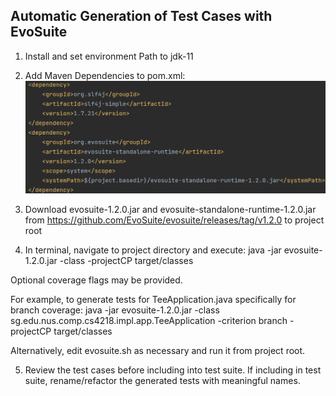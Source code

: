 ## Automatic Generation of Test Cases with EvoSuite

1. Install and set environment Path to jdk-11

2. Add Maven Dependencies to pom.xml:
   ![img.png](img.png)

3. Download evosuite-1.2.0.jar and evosuite-standalone-runtime-1.2.0.jar
   from https://github.com/EvoSuite/evosuite/releases/tag/v1.2.0 to project root

4. In terminal, navigate to project directory and execute:
   java -jar evosuite-1.2.0.jar -class <fully qualified class name to test> -projectCP target/classes

Optional coverage flags may be provided.

For example, to generate tests for TeeApplication.java specifically for branch coverage:
java -jar evosuite-1.2.0.jar -class sg.edu.nus.comp.cs4218.impl.app.TeeApplication -criterion branch -projectCP
target/classes

Alternatively, edit evosuite.sh as necessary and run it from project root.

5. Review the test cases before including into test suite. If including in test suite, rename/refactor the generated
   tests with meaningful names.